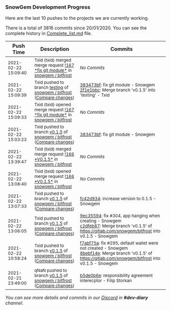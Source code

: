 
### SnowGem Development Progress

Here are the last 10 pushes to the projects we are currently working.

There is a total of 3816 commits since 20/01/2020. You can see the complete history in
 [Complete_list.md](Complete_list.md) file.

| Push Time | Description | Commits |
| --- | --- | --- |
| <sub>2021-02-22 15:09:40</sub> | <sub>Txid (txid) merged merge request [\!167 \*fix git module\*](https://gitlab.com/snowgem/bitfrost/-/merge_requests/167) in [snowgem / bitfrost](https://gitlab.com/snowgem/bitfrost)</sub> | <sub>_No Commits_</sub> |
| <sub>2021-02-22 15:09:39</sub> | <sub>Txid pushed to branch [testing](https://gitlab.com/snowgem/bitfrost/commits/testing) of [snowgem / bitfrost](https://gitlab.com/snowgem/bitfrost) ([Compare changes](https://gitlab.com/snowgem/bitfrost/compare/cca5586cc8684f416170b5900ee6926d3b9d47b7...2f1e1bbccf3f37ea21a93e16b145676651e71046))</sub> | <sub>[383473bf](https://gitlab.com/snowgem/bitfrost/-/commit/383473bff3eac87e3b4200b2c43dbddca0d32b7d): fix git module - Snowgem<br>[2f1e1bbc](https://gitlab.com/snowgem/bitfrost/-/commit/2f1e1bbccf3f37ea21a93e16b145676651e71046): Merge branch 'v0.1.5' into 'testing' - Txid</sub> |
| <sub>2021-02-22 15:09:33</sub> | <sub>Txid (txid) opened merge request [\!167 \*fix git module\*](https://gitlab.com/snowgem/bitfrost/-/merge_requests/167) in [snowgem / bitfrost](https://gitlab.com/snowgem/bitfrost)</sub> | <sub>_No Commits_</sub> |
| <sub>2021-02-22 15:03:23</sub> | <sub>Txid pushed to branch [v0\.1\.5](https://gitlab.com/snowgem/bitfrost/commits/v0.1.5) of [snowgem / bitfrost](https://gitlab.com/snowgem/bitfrost) ([Compare changes](https://gitlab.com/snowgem/bitfrost/compare/fc42d934308395cf1c1b18097615bc590c45a43f...383473bff3eac87e3b4200b2c43dbddca0d32b7d))</sub> | <sub>[383473bf](https://gitlab.com/snowgem/bitfrost/-/commit/383473bff3eac87e3b4200b2c43dbddca0d32b7d): fix git module - Snowgem</sub> |
| <sub>2021-02-22 13:39:47</sub> | <sub>Txid (txid) merged merge request [\!166 \*V0\.1\.5\*](https://gitlab.com/snowgem/bitfrost/-/merge_requests/166) in [snowgem / bitfrost](https://gitlab.com/snowgem/bitfrost)</sub> | <sub>_No Commits_</sub> |
| <sub>2021-02-22 13:08:40</sub> | <sub>Txid (txid) opened merge request [\!166 \*V0\.1\.5\*](https://gitlab.com/snowgem/bitfrost/-/merge_requests/166) in [snowgem / bitfrost](https://gitlab.com/snowgem/bitfrost)</sub> | <sub>_No Commits_</sub> |
| <sub>2021-02-22 13:07:33</sub> | <sub>Txid pushed to branch [v0\.1\.5](https://gitlab.com/snowgem/bitfrost/commits/v0.1.5) of [snowgem / bitfrost](https://gitlab.com/snowgem/bitfrost) ([Compare changes](https://gitlab.com/snowgem/bitfrost/compare/c2dfeb875fe9e7a47073fc844ecc49dd53a0453f...fc42d934308395cf1c1b18097615bc590c45a43f))</sub> | <sub>[fc42d934](https://gitlab.com/snowgem/bitfrost/-/commit/fc42d934308395cf1c1b18097615bc590c45a43f): increase version to 0.1.5 - Snowgem</sub> |
| <sub>2021-02-22 13:06:05</sub> | <sub>Txid pushed to branch [v0\.1\.5](https://gitlab.com/snowgem/bitfrost/commits/v0.1.5) of [snowgem / bitfrost](https://gitlab.com/snowgem/bitfrost) ([Compare changes](https://gitlab.com/snowgem/bitfrost/compare/8bebf14ead7fe5109d1879ac01f6fcb1f0f028f0...c2dfeb875fe9e7a47073fc844ecc49dd53a0453f))</sub> | <sub>[9ec35594](https://gitlab.com/snowgem/bitfrost/-/commit/9ec35594d07cd43fa55180d130f0b777246e44e4): fix #304, app hanging when creating - Snowgem<br>[c2dfeb87](https://gitlab.com/snowgem/bitfrost/-/commit/c2dfeb875fe9e7a47073fc844ecc49dd53a0453f): Merge branch 'v0.1.5' of https://gitlab.com/snowgem/bitfrost into v0.1.5 - Snowgem</sub> |
| <sub>2021-02-22 10:58:24</sub> | <sub>Txid pushed to branch [v0\.1\.5](https://gitlab.com/snowgem/bitfrost/commits/v0.1.5) of [snowgem / bitfrost](https://gitlab.com/snowgem/bitfrost) ([Compare changes](https://gitlab.com/snowgem/bitfrost/compare/b5de0b6e34883a1f01c77c8b7c42364fb4bfe1ee...8bebf14ead7fe5109d1879ac01f6fcb1f0f028f0))</sub> | <sub>[f7abf75a](https://gitlab.com/snowgem/bitfrost/-/commit/f7abf75ac78de285d8370ac86a88665d423ef4e1): fix #295, default wallet were not created - Snowgem<br>[8bebf14e](https://gitlab.com/snowgem/bitfrost/-/commit/8bebf14ead7fe5109d1879ac01f6fcb1f0f028f0): Merge branch 'v0.1.5' of https://gitlab.com/snowgem/bitfrost into v0.1.5 - Snowgem</sub> |
| <sub>2021-02-21 23:49:00</sub> | <sub>qNaN pushed to branch [v0\.1\.5](https://gitlab.com/snowgem/bitfrost/commits/v0.1.5) of [snowgem / bitfrost](https://gitlab.com/snowgem/bitfrost) ([Compare changes](https://gitlab.com/snowgem/bitfrost/compare/b5d66a7ed372f86ac91556eecdf234cc825229ce...b5de0b6e34883a1f01c77c8b7c42364fb4bfe1ee))</sub> | <sub>[b5de0b6e](https://gitlab.com/snowgem/bitfrost/-/commit/b5de0b6e34883a1f01c77c8b7c42364fb4bfe1ee): responsibility agreement interecptor - Filip Storkan</sub> |

_You can see more details and commits in our [Discord](https://discord.gg/zumGnbg) in **#dev-diary** channel._
